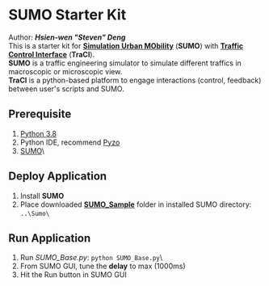 # SUMO Starter Kit
Author: ***Hsien-wen "Steven" Deng***\
This is a starter kit for **[Simulation Urban MObility](https://sumo.dlr.de/docs/index.html)** (**SUMO**) with **[Traffic Control Interface](https://sumo.dlr.de/docs/TraCI.html)** (**TraCI**). \
**SUMO** is a traffic engineering simulator to simulate different traffics in macroscopic or microscopic view. \
**TraCI** is a python-based platform to engage interactions (control, feedback) between user's scripts and SUMO.

## Prerequisite
1. [Python 3.8](https://www.python.org/downloads/)
2. Python IDE, recommend [Pyzo](https://pyzo.org/start.html)
3. [SUMO](https://sumo.dlr.de/docs/Downloads.php)\

## Deploy Application
1. Install **SUMO**
2. Place downloaded **[SUMO_Sample](https://github.com/stevenxdeng/SUMO_Starter_Kit)** folder in installed SUMO directory: `..\Sumo\`

## Run Application
1. Run *SUMO_Base.py*: `python SUMO_Base.py`\
2. From SUMO GUI, tune the **delay** to max (1000ms) 
3. Hit the Run button in SUMO GUI
